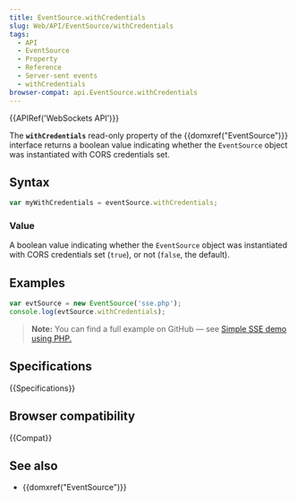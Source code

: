 ```yaml
---
title: EventSource.withCredentials
slug: Web/API/EventSource/withCredentials
tags:
  - API
  - EventSource
  - Property
  - Reference
  - Server-sent events
  - withCredentials
browser-compat: api.EventSource.withCredentials
---
```

{{APIRef('WebSockets API')}}

The **`withCredentials`** read-only property of the
{{domxref("EventSource")}} interface returns a boolean value indicating whether
the `EventSource` object was instantiated with CORS credentials set.

## Syntax

```js
var myWithCredentials = eventSource.withCredentials;
```

### Value

A boolean value indicating whether the `EventSource` object was
instantiated with CORS credentials set (`true`), or not (`false`,
the default).

## Examples

```js
var evtSource = new EventSource('sse.php');
console.log(evtSource.withCredentials);
```

> **Note:** You can find a full example on GitHub — see [Simple SSE
> demo using PHP.](https://github.com/mdn/dom-examples/tree/master/server-sent-events)

## Specifications

{{Specifications}}

## Browser compatibility

{{Compat}}

## See also

- {{domxref("EventSource")}}
